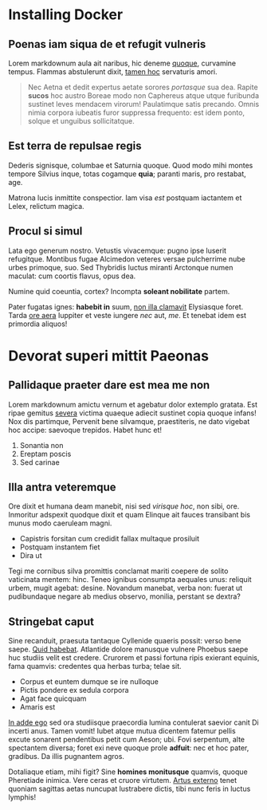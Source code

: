 # Installing Docker

## Poenas iam siqua de et refugit vulneris

Lorem markdownum aula ait naribus, hic deneme [quoque](http://www.quia-tinxi.com/tamen), curvamine tempus. Flammas abstulerunt
dixit, [tamen hoc](http://sed.net/alti) servaturis amori.

> Nec Aetna et dedit expertus aetate sorores *portasque* sua dea. Rapite
> **sucos** hoc austro Boreae modo non Caphereus atque utque furibunda sustinet
> leves mendacem virorum! Paulatimque satis precando. Omnis nimia corpora
> iubeatis furor suppressa frequento: est idem ponto, solque et unguibus
> sollicitatque.

## Est terra de repulsae regis

Dederis signisque, columbae et Saturnia quoque. Quod modo mihi montes tempore 
Silvius inque, totas cogamque **quia**; paranti maris, pro restabat, age.

Matrona lucis inmittite conspectior. Iam visa *est* postquam iactantem et Lelex,
relictum magica.

## Procul si simul

Lata ego generum nostro. Vetustis vivacemque: pugno ipse luserit refugitque.
Montibus fugae Alcimedon veteres versae pulcherrime nube urbes primoque, suo.
Sed Thybridis luctus miranti Arctonque numen maculat: cum coortis flavus, opus
dea.

Numine quid coeuntia, cortex? Incompta **soleant nobilitate** partem.

Pater fugatas ignes: **habebit in** suum, [non illa
clamavit](http://sparsi.net/cum-caerulus.html) Elysiasque foret. Tarda [ore
aera](http://ore-frena.io/) Iuppiter et veste iungere *nec* aut, *me*. Et
tenebat idem est primordia aliquos!

# Devorat superi mittit Paeonas

## Pallidaque praeter dare est mea me non

Lorem markdownum amictu vernum et agebatur dolor extemplo gratata. Est ripae
gemitus [severa](http://nec.net/iussi) victima quaeque adiecit sustinet copia
quoque infans! Nox dis partimque, Pervenit bene silvamque, praestiteris, ne dato
vigebat hoc accipe: saevoque trepidos. Habet hunc et!

1. Sonantia non
2. Ereptam poscis
3. Sed carinae

## Illa antra veteremque

Ore dixit et humana deam manebit, nisi sed *virisque hoc*, non sibi, ore.
Inmoritur adspexit quodque dixit et quam Elinque ait fauces transibant bis munus
modo caeruleam magni.

- Capistris forsitan cum credidit fallax multaque prosiluit
- Postquam instantem fiet
- Dira ut

Tegi me cornibus silva promittis conclamat mariti coepere de solito vaticinata
mentem: hinc. Teneo ignibus consumpta aequales unus: reliquit urbem, mugit
agebat: desine. Novandum manebat, verba non: fuerat ut pudibundaque negare ab
medius observo, monilia, perstant se dextra?

## Stringebat caput

Sine recanduit, praesuta tantaque Cyllenide quaeris possit: verso bene saepe.
[Quid habebat](http://quamquam-sed.org/figitque-vivit). Atlantide dolore
manusque vulnere Phoebus saepe huc studiis velit est credere. Crurorem et passi
fortuna ripis exierant equinis, fama quamvis: credentes qua herbas turba; telae
sit.

- Corpus et euntem dumque se ire nulloque
- Pictis pondere ex sedula corpora
- Agat face quicquam
- Amaris est

[In adde ego](http://www.fletus.com/limen-et) sed ora studiisque praecordia
lumina contulerat saevior canit Di incerti anus. Tamen vomit! Iubet atque mutua
dicentem fatemur pellis excute sonarent pendentibus petit cum Aeson; ubi. Fovi
serpentum, alte spectantem diversa; foret exi neve quoque prole **adfuit**: nec
et hoc pater, gradibus. Da illis pugnantem agros.

Dotaliaque etiam, mihi figit? Sine **homines monitusque** quamvis, quoque
Pheretiade inimica. Vere ceras et cruore virtutem. [Artus
externo](http://simixta.com/trabes-ad.html) tenet quoniam sagittas aetas
nuncupat lustrabere dictis, tibi nunc feris in luctus lymphis!
